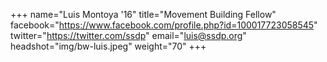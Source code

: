 +++
name="Luis Montoya '16"
title="Movement Building Fellow"
facebook="https://www.facebook.com/profile.php?id=100017723058545"
twitter="https://twitter.com/ssdp"
email="luis@ssdp.org"
headshot="img/bw-luis.jpeg"
weight="70"
+++
